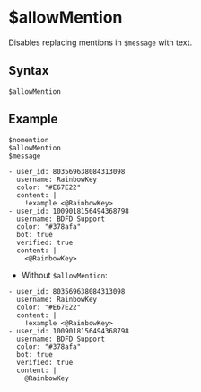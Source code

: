 # $allowMention
Disables replacing mentions in `$message` with text. 

## Syntax
```
$allowMention
```

## Example
```
$nomention
$allowMention
$message
```

```discord yaml
- user_id: 803569638084313098
  username: RainbowKey
  color: "#E67E22"
  content: |
    !example <@RainbowKey>
- user_id: 1009018156494368798
  username: BDFD Support
  color: "#378afa"
  bot: true
  verified: true
  content: |
    <@RainbowKey>
```

- Without `$allowMention`:

```discord yaml
- user_id: 803569638084313098
  username: RainbowKey
  color: "#E67E22"
  content: |
    !example <@RainbowKey>
- user_id: 1009018156494368798
  username: BDFD Support
  color: "#378afa"
  bot: true
  verified: true
  content: |
    @RainbowKey
```
